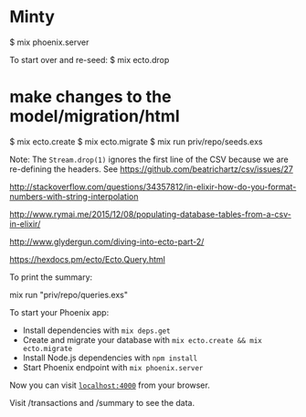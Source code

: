 # Minty

$ mix phoenix.server

To start over and re-seed:
$ mix ecto.drop
# make changes to the model/migration/html
$ mix ecto.create
$ mix ecto.migrate
$ mix run priv/repo/seeds.exs

Note: The `Stream.drop(1)` ignores the first line of the CSV because we are re-defining the headers. See https://github.com/beatrichartz/csv/issues/27

http://stackoverflow.com/questions/34357812/in-elixir-how-do-you-format-numbers-with-string-interpolation

http://www.rymai.me/2015/12/08/populating-database-tables-from-a-csv-in-elixir/

http://www.glydergun.com/diving-into-ecto-part-2/

https://hexdocs.pm/ecto/Ecto.Query.html

To print the summary:

mix run "priv/repo/queries.exs"

To start your Phoenix app:

  * Install dependencies with `mix deps.get`
  * Create and migrate your database with `mix ecto.create && mix ecto.migrate`
  * Install Node.js dependencies with `npm install`
  * Start Phoenix endpoint with `mix phoenix.server`

Now you can visit [`localhost:4000`](http://localhost:4000) from your browser.

Visit /transactions and /summary to see the data.
